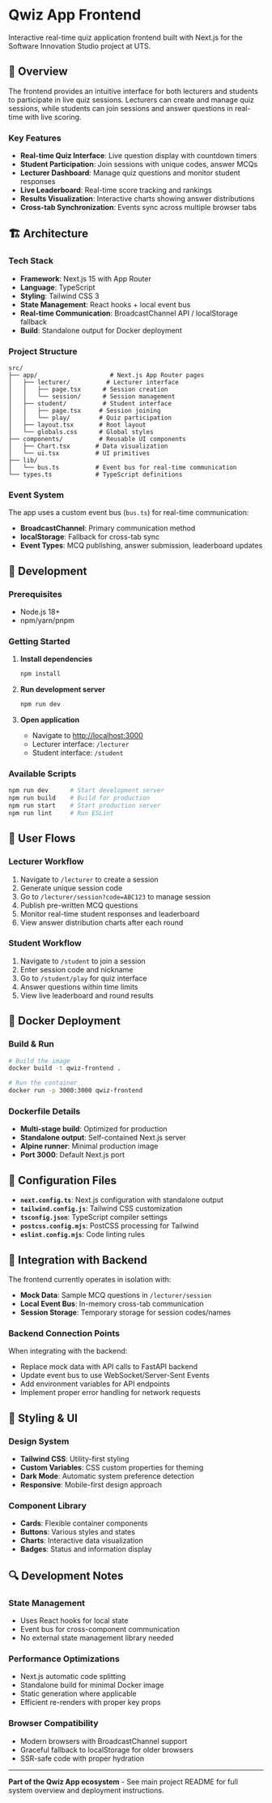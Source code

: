 # Qwiz App Frontend

Interactive real-time quiz application frontend built with Next.js for the Software Innovation Studio project at UTS.

## 🎯 Overview

The frontend provides an intuitive interface for both lecturers and students to participate in live quiz sessions. Lecturers can create and manage quiz sessions, while students can join sessions and answer questions in real-time with live scoring.

### Key Features
- **Real-time Quiz Interface**: Live question display with countdown timers
- **Student Participation**: Join sessions with unique codes, answer MCQs
- **Lecturer Dashboard**: Manage quiz questions and monitor student responses
- **Live Leaderboard**: Real-time score tracking and rankings
- **Results Visualization**: Interactive charts showing answer distributions
- **Cross-tab Synchronization**: Events sync across multiple browser tabs

## 🏗️ Architecture

### Tech Stack
- **Framework**: Next.js 15 with App Router
- **Language**: TypeScript
- **Styling**: Tailwind CSS 3
- **State Management**: React hooks + local event bus
- **Real-time Communication**: BroadcastChannel API / localStorage fallback
- **Build**: Standalone output for Docker deployment

### Project Structure
```
src/
├── app/                    # Next.js App Router pages
│   ├── lecturer/          # Lecturer interface
│   │   ├── page.tsx      # Session creation
│   │   └── session/      # Session management
│   ├── student/          # Student interface  
│   │   ├── page.tsx     # Session joining
│   │   └── play/        # Quiz participation
│   ├── layout.tsx       # Root layout
│   └── globals.css      # Global styles
├── components/          # Reusable UI components
│   ├── Chart.tsx       # Data visualization
│   └── ui.tsx          # UI primitives
├── lib/
│   └── bus.ts          # Event bus for real-time communication
└── types.ts            # TypeScript definitions
```

### Event System
The app uses a custom event bus (`bus.ts`) for real-time communication:
- **BroadcastChannel**: Primary communication method
- **localStorage**: Fallback for cross-tab sync
- **Event Types**: MCQ publishing, answer submission, leaderboard updates

## 🚀 Development

### Prerequisites
- Node.js 18+
- npm/yarn/pnpm

### Getting Started

1. **Install dependencies**
   ```bash
   npm install
   ```

2. **Run development server**
   ```bash
   npm run dev
   ```
   
3. **Open application**
   - Navigate to [http://localhost:3000](http://localhost:3000)
   - Lecturer interface: `/lecturer`
   - Student interface: `/student`

### Available Scripts
```bash
npm run dev      # Start development server
npm run build    # Build for production
npm run start    # Start production server
npm run lint     # Run ESLint
```

## 📱 User Flows

### Lecturer Workflow
1. Navigate to `/lecturer` to create a session
2. Generate unique session code
3. Go to `/lecturer/session?code=ABC123` to manage session
4. Publish pre-written MCQ questions
5. Monitor real-time student responses and leaderboard
6. View answer distribution charts after each round

### Student Workflow  
1. Navigate to `/student` to join a session
2. Enter session code and nickname
3. Go to `/student/play` for quiz interface
4. Answer questions within time limits
5. View live leaderboard and round results

## 🐳 Docker Deployment

### Build & Run
```bash
# Build the image
docker build -t qwiz-frontend .

# Run the container
docker run -p 3000:3000 qwiz-frontend
```

### Dockerfile Details
- **Multi-stage build**: Optimized for production
- **Standalone output**: Self-contained Next.js server
- **Alpine runner**: Minimal production image
- **Port 3000**: Default Next.js port

## 🔧 Configuration Files

- **`next.config.ts`**: Next.js configuration with standalone output
- **`tailwind.config.js`**: Tailwind CSS customization
- **`tsconfig.json`**: TypeScript compiler settings
- **`postcss.config.mjs`**: PostCSS processing for Tailwind
- **`eslint.config.mjs`**: Code linting rules

## 🔗 Integration with Backend

The frontend currently operates in isolation with:
- **Mock Data**: Sample MCQ questions in `/lecturer/session`
- **Local Event Bus**: In-memory cross-tab communication
- **Session Storage**: Temporary storage for session codes/names

### Backend Connection Points
When integrating with the backend:
- Replace mock data with API calls to FastAPI backend
- Update event bus to use WebSocket/Server-Sent Events
- Add environment variables for API endpoints
- Implement proper error handling for network requests

## 🎨 Styling & UI

### Design System
- **Tailwind CSS**: Utility-first styling
- **Custom Variables**: CSS custom properties for theming
- **Dark Mode**: Automatic system preference detection
- **Responsive**: Mobile-first design approach

### Component Library
- **Cards**: Flexible container components
- **Buttons**: Various styles and states
- **Charts**: Interactive data visualization
- **Badges**: Status and information display

## 🔍 Development Notes

### State Management
- Uses React hooks for local state
- Event bus for cross-component communication
- No external state management library needed

### Performance Optimizations
- Next.js automatic code splitting
- Standalone build for minimal Docker image
- Static generation where applicable
- Efficient re-renders with proper key props

### Browser Compatibility
- Modern browsers with BroadcastChannel support
- Graceful fallback to localStorage for older browsers
- SSR-safe code with proper hydration

---

**Part of the Qwiz App ecosystem** - See main project README for full system overview and deployment instructions.